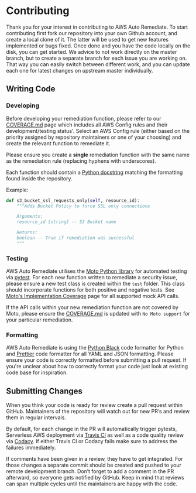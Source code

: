 # Contributing

Thank you for your interest in contributing to AWS Auto Remediate. To start contributing first fork our repository into your own Github account, and create a local clone of it. The latter will be used to get new features implemented or bugs fixed. Once done and you have the code locally on the disk, you can get started. We advice to not work directly on the master branch, but to create a separate branch for each issue you are working on. That way you can easily switch between different work, and you can update each one for latest changes on upstream master individually.

## Writing Code

### Developing

Before developing your remediation function, please refer to our [COVERAGE.md](COVERAGE.md) page which includes all AWS Config rules and their development/testing status'. Select an AWS Config rule (either based on the priority assigned by repository maintainers or one of your choosing) and create the relevant function to remediate it.

Please ensure you create a **single** remediation function with the same name as the remediation rule (replacing hyphens with underscores).

Each function should contain a [Python docstring](https://www.python.org/dev/peps/pep-0257/) matching the formatting found inside the repository.

Example:

```python
def s3_bucket_ssl_requests_only(self, resource_id):
    """Adds Bucket Policy to force SSL only connections

    Arguments:
    resource_id {string} -- S3 Bucket name

    Returns:
    boolean -- True if remediation was successful
    """
```

### Testing

AWS Auto Remediate utilises the [Moto Python library](https://github.com/spulec/moto/) for automated testing via [pytest](https://docs.pytest.org/en/latest/). For each new function written to remediate a security issue, please ensure a new test class is created within the `test` folder. This class should incorporate functions for both positive and negative tests. See [Moto's Implementation Coverage](https://github.com/spulec/moto/blob/master/IMPLEMENTATION_COVERAGE.md) page for all supported mock API calls.

If the API calls within your new remediation function are not covered by Moto, please ensure the [COVERAGE.md](COVERAGE.md) is updated with `No Moto support` for your particular remediation.

### Formatting

AWS Auto Remediate is using the [Python Black](https://github.com/python/black) code formatter for Python and [Prettier](https://prettier.io/) code formatter for all YAML and JSON formatting. Please ensure your code is correctly formatted before submitting a pull request. If you're unclear about how to correctly format your code just look at existing code base for inspiration.

## Submitting Changes

When you think your code is ready for review create a pull request within GitHub. Maintainers of the repository will watch out for new PR‘s and review them in regular intervals.

By default, for each change in the PR will automatically trigger pytests, Serverless AWS deployment via [Travis CI](https://travis-ci.org/servian/aws-auto-remediate) as well as a code quality review via [Codacy](https://app.codacy.com/project/servian/aws-auto-remediate/dashboard). If either Travis CI or Codacy fails make sure to address the failures immediately.

If comments have been given in a review, they have to get integrated. For those changes a separate commit should be created and pushed to your remote development branch. Don’t forget to add a comment in the PR afterward, so everyone gets notified by GitHub. Keep in mind that reviews can span multiple cycles until the maintainers are happy with the code.
